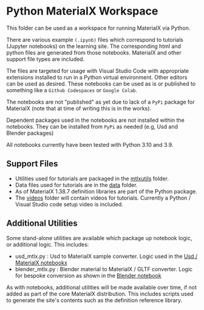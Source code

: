 # Python MaterialX Workspace

This folder can be used as a workspace for running MaterialX via Python. 

There are various example `(.ipynb)` files which correspond to
tutorials (Jupyter notebooks) on the learning site. The corresponding html and python files are generated from those notebooks. MaterialX and other support file types are included.

The files are targeted for usage with Visual Studio Code with appropriate extensions installed to run in a Python virtual environment. Other editors can be used as desired. These notebooks can be used as is or published to something like a `Github Codespaces` or `Google Colab`. 

The notebooks are not "published" as yet due to lack of a `PyPi` package for MaterialX (note that at time of writing this is in the works).

Dependent packages used in the notebooks are not installed within the notebooks. They can be installed from `PyPi` as needed (e.g, Usd and Blender packages) 

All notebooks currently have been tested with Python 3.10 and 3.9.

## Support Files

* Utilities used for tutorials are packaged in the [mtlxutils](mtlxutils) folder.
* Data files used for tutorials are in the [data](data) folder.
* As of MaterialX 1.38.7 definition libraries are part of the Python package. 
* The [videos](vidoes) folder will contain videos for tutorials. Currently a Python / Visual Studio code setup video is included.

## Additional Utilities

Some stand-alone utilities are available which package up notebook logic, or additional logic. This includes:

* usd_mtlx.py : Usd to MaterialX sample converter. Logic used in the [Usd / MaterialX notebookx](./mtlx_usd_notebook.ipynb)
* blender_mtlx.py : Blender material to MaterialX / GLTF converter. Logic for bespoke conversion as shown in the [Blender notebook](./blender_export_mtlx_noui.ipynb)

As with notebooks, additional utilities will be made available over time, if not added as part of the core MaterialX distribution. This includes scripts used to generate the site's contents such as the definition reference library. 


